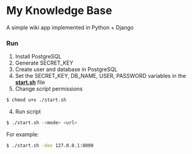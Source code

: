 # My Knowledge Base

A simple wiki app implemented in Python + Django

### Run

1. Install PostgreSQL
2. Generate SECRET_KEY
3. Create user and database in PostgreSQL
4. Set the SECRET_KEY, DB_NAME, USER, PASSWORD variables in the **[start.sh](start.sh)** file
5. Change script permissions

```bash
$ chmod u+x ./start.sh
```

4. Run script

```bash
$ ./start.sh -<mode> <url>
```

For example:

```bash
$ ./start.sh -dev 127.0.0.1:8000
```
